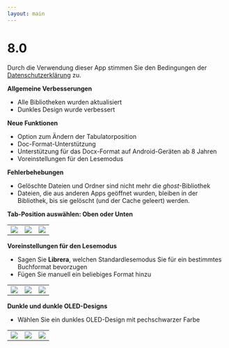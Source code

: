 ```yaml
---
layout: main
---
```


# 8.0

Durch die Verwendung dieser App stimmen Sie den Bedingungen der [Datenschutzerklärung](/PrivacyPolicy/de) zu.

**Allgemeine Verbesserungen**

* Alle Bibliotheken wurden aktualisiert
* Dunkles Design wurde verbessert

**Neue Funktionen**

* Option zum Ändern der Tabulatorposition
* Doc-Format-Unterstützung
* Unterstützung für das Docx-Format auf Android-Geräten ab 8 Jahren
* Voreinstellungen für den Lesemodus

**Fehlerbehebungen**

* Gelöschte Dateien und Ordner sind nicht mehr die _ghost_-Bibliothek
* Dateien, die aus anderen Apps geöffnet wurden, bleiben in der Bibliothek, bis sie gelöscht (und der Cache geleert) werden.

**Tab-Position auswählen: Oben oder Unten**

||||
|-|-|-|
|![](2.png)|![](3.png)|![](1.png)|

**Voreinstellungen für den Lesemodus**

* Sagen Sie **Librera**, welchen Standardlesemodus Sie für ein bestimmtes Buchformat bevorzugen
* Fügen Sie manuell ein beliebiges Format hinzu

||||
|-|-|-|
|![](4.png)|![](5.png)|![](6.png)|

**Dunkle und dunkle OLED-Designs**

* Wählen Sie ein dunkles OLED-Design mit pechschwarzer Farbe

||||
|-|-|-|
|![](9.png)|![](8.png)|![](7.png)|

